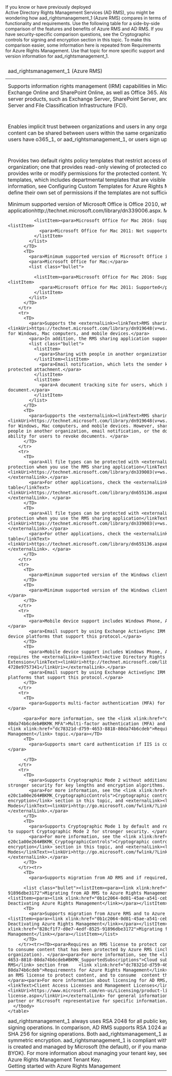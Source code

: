 <?xml version="1.0" encoding="utf-8"?>
<developerConceptualDocument xmlns="http://ddue.schemas.microsoft.com/authoring/2003/5" xmlns:xlink="http://www.w3.org/1999/xlink" xmlns:xsi="http://www.w3.org/2001/XMLSchema-instance" xsi:schemaLocation="http://ddue.schemas.microsoft.com/authoring/2003/5 http://dduestorage.blob.core.windows.net/ddueschema/developer.xsd">
  <introduction>
    <para>If you know or have previously deployed Active Directory Rights Management Services (AD RMS), you might be wondering how <token>aad_rightsmanagement_1</token> (Azure RMS) compares in terms of functionality and requirements. Use the following table for a side-by-side comparison of the features and benefits of Azure RMS and AD RMS. If you have security-specific comparison questions, see the <link xlink:href="8123bd62-1814-4d79-b306-e20c1a00e264#BKMK_CryptographicControls">Cryptographic controls for signing and encryption</link> section in this topic.</para>
    <alert class="note">
      <para>To make this comparison easier, some information here is repeated from <link xlink:href="dc78321d-d759-4653-8818-80da74b6cdeb">Requirements for Azure Rights Management</link>. Use that topic for more specific support and version information for <token>aad_rightsmanagement_1</token>.</para>
    </alert>
    <table xmlns:caps="http://schemas.microsoft.com/build/caps/2013/11">
      <thead>
        <tr>
          <TD>
            <para>
              <token>aad_rightsmanagement_1</token>
            (Azure RMS)</para>
          </TD>
          <TD>
            <para>Active Directory Rights Management Services (AD RMS)</para>
          </TD>
        </tr>
      </thead>
      <tbody>
        <tr>
          <TD>
            <para>Supports information rights management (IRM) capabilities in Microsoft Online services such as Exchange Online and SharePoint Online, as well as Office 365. </para>
            <para>Also supports on-premises Microsoft server products, such as Exchange Server, SharePoint Server, and file servers that run Windows Server and File Classification Infrastructure (FCI).</para>
          </TD>
          <TD>
            <para>Supports on-premises Microsoft server products such as Exchange Server, SharePoint Server, and file servers that run Windows Server and File Classification Infrastructure (FCI).</para>
          </TD>
        </tr>
        <tr>
          <TD>
            <para>Enables implicit trust between organizations and users in any organization. This means that protected content can be shared between users within the same organization or across organizations when users have <token>o365_1</token>, or <token>aad_rightsmanagement_1</token>, or users sign up for RMS for individuals.</para>
          </TD>
          <TD>
            <para>Trusts must be explicitly defined in a direct point-to-point relationship between two organizations by using either trusted user domains (TUDs) or federated trusts that you create by using Active Directory Federation Services (AD FS).</para>
          </TD>
        </tr>
        <tr>
          <TD>
            <para>Provides two default rights policy templates that restrict access of the content to your own organization; one that provides read-only viewing of protected content and another template that provides write or modify permissions for the protected content.</para>
            <para>You can also create your own custom templates, which includes departmental templates that are visible to only a subset of users. For more information, see <link xlink:href="1775d8d0-9a59-42c8-914f-ce285b71ac1c">Configuring Custom Templates for Azure Rights Management</link>.</para>
            <para>In addition, users can define their own set of permissions if the templates are not sufficient.</para>
          </TD>
          <TD>
            <para>There are no default rights policy templates; you must create and then distribute these. For more information, see <externalLink><linkText>AD RMS Policy Template Considerations</linkText><linkUri>http://go.microsoft.com/fwlink/?LinkId=154765</linkUri></externalLink>.</para>
            <para>In addition, users can define their own set of permissions if the templates are not sufficient.</para>
          </TD>
        </tr>
        <tr>
          <TD>
            <para>Minimum supported version of Microsoft Office is Office 2010, which requires the <externalLink><linkText>RMS sharing application</linkText><linkUri>http://technet.microsoft.com/library/dn339006.aspx</linkUri></externalLink>.</para>
            <para>Microsoft Office for Mac:</para>
            <list class="bullet">
              
              <listItem><para>Microsoft Office for Mac 2016: Supported </para></listItem><listItem>
                <para>Microsoft Office for Mac 2011: Not supported</para>
              </listItem>
            </list>
          </TD>
          <TD>
            <para>Minimum supported version of Microsoft Office is Office 2007.</para>
            <para>Microsoft Office for Mac:</para>
            <list class="bullet">
              
              <listItem><para>Microsoft Office for Mac 2016: Supported </para></listItem><listItem>
                <para>Microsoft Office for Mac 2011: Supported</para>
              </listItem>
            </list>
          </TD>
        </tr>
        <tr>
          <TD>
            <para>Supports the <externalLink><linkText>RMS sharing application</linkText><linkUri>https://technet.microsoft.com/library/dn919648(v=ws.10).aspx</linkUri></externalLink> for Windows, Mac computers, and mobile devices.</para>
            <para>In addition, the RMS sharing application supports the following:</para>
            <list class="bullet">
              <listItem>
                <para>Sharing with people in another organization.</para>
              </listItem><listItem>
                <para>Email notification, which lets the sender know when somebody tries to open a protected attachment.</para>
              </listItem>
              <listItem>
                <para>A document tracking site for users, which includes the ability to revoke a document.</para>
              </listItem>
            </list>
          </TD>
          <TD>
            <para>Supports the <externalLink><linkText>RMS sharing application</linkText><linkUri>https://technet.microsoft.com/library/dn919648(v=ws.10).aspx</linkUri></externalLink> for Windows, Mac computers, and mobile devices. However, sharing does not support sharing with people in another organization, email notification, or the document tracking site and the ability for users to revoke documents. </para>
          </TD>
        </tr>
        <tr>
          <TD>
            <para>All file types can be protected with <externalLink><linkText>native or generic protection when you use the RMS sharing application</linkText><linkUri>https://technet.microsoft.com/library/dn339003(v=ws.10).aspx</linkUri></externalLink>.</para>
            <para>For other applications, check the <externalLink><linkText>client capabilities table</linkText><linkUri>https://technet.microsoft.com/library/dn655136.aspx#BKMK_ClientCapabilities</linkUri></externalLink>. </para>
          </TD>
          <TD>
            <para>All file types can be protected with <externalLink><linkText>native or generic protection when you use the RMS sharing application</linkText><linkUri>https://technet.microsoft.com/library/dn339003(v=ws.10).aspx</linkUri></externalLink>.</para>
            <para>For other applications, check the <externalLink><linkText>client capabilities table</linkText><linkUri>https://technet.microsoft.com/library/dn655136.aspx#BKMK_ClientCapabilities</linkUri></externalLink>. </para>
          </TD>
        </tr>
        <tr>
          <TD>
            <para>Minimum supported version of the Windows client is Windows 7.</para>
          </TD>
          <TD>
            <para>Minimum supported version of the Windows client is Windows Vista Service Pack 2.</para>
          </TD>
        </tr>
        <tr>
          <TD>
            <para>Mobile device support includes Windows Phone, Android, iOS, and Windows RT. </para>
            <para>Email support by using Exchange ActiveSync IRM is also supported on all mobile device platforms that support this protocol.</para>
          </TD>
          <TD>
            <para>Mobile device support includes Windows Phone, Android, iOS, and Windows RT, and requires the <externalLink><linkText>Active Directory Rights Management Services Mobile Device Extension</linkText><linkUri>http://technet.microsoft.com/library/a69ead9d-7dd3-4b38-9830-4728e9757341</linkUri></externalLink>.</para>
            <para>Email support by using Exchange ActiveSync IRM is supported on all mobile device platforms that support this protocol.</para>
          </TD>
        </tr>
        <tr>
          <TD>
            <para>Supports multi-factor authentication (MFA) for computers and mobile devices. </para>
            
          <para>For more information, see the <link xlink:href="dc78321d-d759-4653-8818-80da74b6cdeb#BKMK_MFA">Multi-factor authentication (MFA) and Azure RMS</link> section in the <link xlink:href="dc78321d-d759-4653-8818-80da74b6cdeb">Requirements for Azure Rights Management</link> topic.</para></TD>
          <TD>
            <para>Supports smart card authentication if IIS is configured to request certificates.</para>
            
          </TD>
        </tr>
        <tr>
          <TD>
            <para>Supports Cryptographic Mode 2 without additional configuration, which provides stronger security for key lengths and encryption algorithms. </para>
            <para>For more information, see the <link xlink:href="8123bd62-1814-4d79-b306-e20c1a00e264#BKMK_CryptographicControls">Cryptographic controls for signing and encryption</link> section in this topic, and <externalLink><linkText>AD RMS Cryptographic Modes</linkText><linkUri>http://go.microsoft.com/fwlink/?LinkId=266659</linkUri></externalLink>.</para>
          </TD>
          <TD>
            <para>Supports Cryptographic Mode 1 by default and requires additional configuration to support Cryptographic Mode 2 for stronger security. </para>
            <para>For more information, see the <link xlink:href="8123bd62-1814-4d79-b306-e20c1a00e264#BKMK_CryptographicControls">Cryptographic controls for signing and encryption</link> section in this topic, and <externalLink><linkText>AD RMS Cryptographic Modes</linkText><linkUri>http://go.microsoft.com/fwlink/?LinkId=266659</linkUri></externalLink>.</para>
          </TD>
        </tr><tr>
          <TD>
            <para>Supports migration from AD RMS and if required, to AD RMS: </para>
            
          <list class="bullet"><listItem><para><link xlink:href="828cf1f7-d0e7-4edf-8525-91896dbe3172">Migrating from AD RMS to Azure Rights Management</link></para></listItem><listItem><para><link xlink:href="0b1c2064-0d01-45ae-a541-cebd7fd762ad">Decommissioning and Deactivating Azure Rights Management</link></para></listItem></list></TD>
          <TD>
            <para>Supports migration from Azure RMS and to Azure RMS: </para><list class="bullet"><listItem><para><link xlink:href="0b1c2064-0d01-45ae-a541-cebd7fd762ad">Decommissioning and Deactivating Azure Rights Management</link></para></listItem><listItem><para><link xlink:href="828cf1f7-d0e7-4edf-8525-91896dbe3172">Migrating from AD RMS to Azure Rights Management</link></para></listItem></list>
          </TD>
        </tr><tr><TD><para>Requires an RMS license to protect content. No RMS license is required to consume content that has been protected by Azure RMS (includes users from another organization). </para><para>For more information, see the <link xlink:href="dc78321d-d759-4653-8818-80da74b6cdeb#BKMK_SupportedSubscriptions">Cloud subscriptions that support Azure RMS</link> section from    <link xlink:href="dc78321d-d759-4653-8818-80da74b6cdeb">Requirements for Azure Rights Management</link>.</para></TD><TD><para>Requires an RMS license to protect content, and to consume  content that has been protected by AD RMS.</para><para>For more information about licensing for AD RMS, see <externalLink><linkText>Client Access Licenses and Management Licenses</linkText><linkUri>https://www.microsoft.com/en-us/Licensing/product-licensing/client-access-license.aspx</linkUri></externalLink> for general information, but contact your Microsoft partner or Microsoft representative for specific information.</para></TD></tr>
      </tbody>
    </table>
  </introduction>
  <section address="BKMK_CryptographicControls">
    <title>Cryptographic controls for signing and encryption</title>
    <content>
      <para>
        <token>aad_rightsmanagement_1</token> always uses RSA 2048 for all public key cryptography and SHA 256 for signing operations. In comparison, AD RMS supports RSA 1024 and RSA 2048, and SHA 1 or SHA 256 for signing operations. </para>
      <para>Both <token>aad_rightsmanagement_1</token> and AD RMS use AES 128 for symmetric encryption.</para>
      <para>
        <token>aad_rightsmanagement_1</token> <?Comment CB: 251978 2014-08-02T16:13:00Z  Id='87?>is compliant with FIPS 140-2 when your tenant key is created and managed by Microsoft (the default), or if you manage your own tenant key (known as BYOK).<?CommentEnd Id='87'
    ?> For more information about managing your tenant key, see <link xlink:href="f0d33c5f-a6a6-44a1-bdec-5be1bc8e1e14">Planning and Implementing Your Azure Rights Management Tenant Key</link>.</para>
    </content>
  </section>
  <relatedTopics>
    <link xlink:href="5214667c-ec69-42ca-8bbf-8cb22da8c62e">Getting started with Azure Rights Management</link>
  </relatedTopics>
</developerConceptualDocument>
